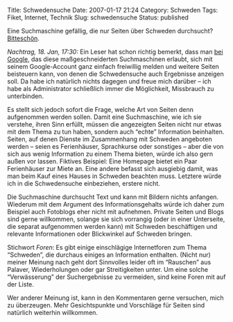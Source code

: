 Title: Schwedensuche
Date: 2007-01-17 21:24
Category: Schweden
Tags: Fiket, Internet, Technik
Slug: schwedensuche
Status: published

Eine Suchmaschine gefällig, die nur Seiten über Schweden durchsucht?
[Bitteschön](http://www.fiket.de/schwedensuche/).

*Nachtrag, 18. Jan, 17:30:* Ein Leser hat schon richtig bemerkt, dass
man [bei
Google](http://www.google.com/coop/cse?cx=012809094887344558208%3Acv6si7jspiy),
das diese maßgeschneiderten Suchmaschinen erlaubt, sich mit seinem
Google-Account ganz einfach freiwillig melden und weitere Seiten
beisteuern kann, von denen die Schwedensuche auch Ergebnisse anzeigen
soll. Da habe ich natürlich nichts dagegen und freue mich darüber – ich
habe als Administrator schließlich immer die Möglichkeit, Missbrauch zu
unterbinden.

Es stellt sich jedoch sofort die Frage, welche Art von Seiten denn
aufgenommen werden sollen. Damit eine Suchmaschine, wie ich sie
verstehe, ihren Sinn erfüllt, müssen die angezeigten Seiten nicht nur
etwas mit dem Thema zu tun haben, sondern auch “echte” Information
beinhalten. Seiten, auf denen Dienste im Zusammenhang mit Schweden
angeboten werden – seien es Ferienhäuser, Sprachkurse oder sonstiges –
aber die von sich aus wenig Information zu einem Thema bieten, würde ich
also gern außen vor lassen. Fiktives Beispiel: Eine Homepage bietet ein
Paar Ferienhäuser zur Miete an. Eine andere befasst sich ausgiebig
damit, was man beim Kauf eines Hauses in Schweden beachten muss.
Letztere würde ich in die Schwedensuche einbeziehen, erstere nicht.

Die Suchmaschine durchsucht Text und kann mit Bildern nichts anfangen.
Wiederum mit dem Argument des Informationsgehalts würde ich daher zum
Beispiel auch Fotoblogs eher nicht mit aufnehmen. Private Seiten und
Blogs sind gerne willkommen, solange sie sich vorrangig (oder in einer
Unterseite, die separat aufgenommen werden kann) mit Schweden
beschäftigen und relevante Informationen oder Blickwinkel auf Schweden
bringen.

Stichwort *Foren*: Es gibt einige einschlägige Internetforen zum Thema
“Schweden”, die durchaus einiges an Information enthalten. (Nicht nur)
meiner Meinung nach geht dort Sinnvolles leider oft im “Rauschen” aus
Palaver, Wiederholungen oder gar Streitigkeiten unter. Um eine solche
“Verwässerung” der Suchergebnisse zu vermeiden, sind keine Foren mit auf
der Liste.

Wer anderer Meinung ist, kann in den Kommentaren gerne versuchen, mich
zu überzeugen. Mehr Gesichtspunkte und Vorschläge für Seiten sind
natürlich weiterhin willkommen.

